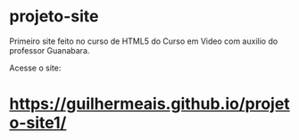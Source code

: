 # projeto-site
 Primeiro site feito no curso de HTML5 do Curso em Video com auxilio do professor Guanabara.

Acesse o site: 
# https://guilhermeais.github.io/projeto-site1/
